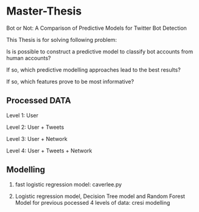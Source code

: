 # Master-Thesis
Bot or Not: A Comparison of Predictive Models for Twitter Bot Detection

This Thesis is for solving following problem:

Is is possible to construct a predictive model to classify bot accounts from human accounts?

If so, which predictive modelling approaches lead to the best results?

If so, which features prove to be most informative?

## Processed DATA

Level 1: User

Level 2: User + Tweets

Level 3: User + Network

Level 4: User + Tweets + Network

## Modelling
1. fast logistic regression model: caverlee.py

2. Logistic regression model, Decision Tree model and Random Forest Model for previous pocessed 4 levels of data: cresi modelling
